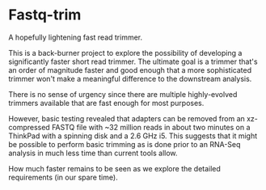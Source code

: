 # Fastq-trim
A hopefully lightening fast read trimmer.

This is a back-burner project to explore the possibility of developing a
significantly faster short read trimmer.
The ultimate goal is a trimmer that's an order of magnitude faster and good
enough that a more sophisticated trimmer won't make a meaningful difference
to the downstream analysis.

There is no sense of urgency since there are multiple highly-evolved trimmers
available that are fast enough for most purposes.

However, basic testing revealed that adapters can be removed from an
xz-compressed FASTQ file with ~32 million reads in about two minutes on a
ThinkPad with a spinning disk and a 2.6 GHz i5.
This suggests that it might be possible to perform basic trimming as is done
prior to an RNA-Seq analysis in much less time than current tools allow.

How much faster remains to be seen as we explore the detailed requirements
(in our spare time).
